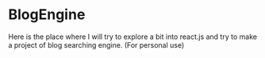 # BlogEngine
Here is the place where I will try to explore a bit into react.js and try to make a project of blog searching engine. (For personal use)
